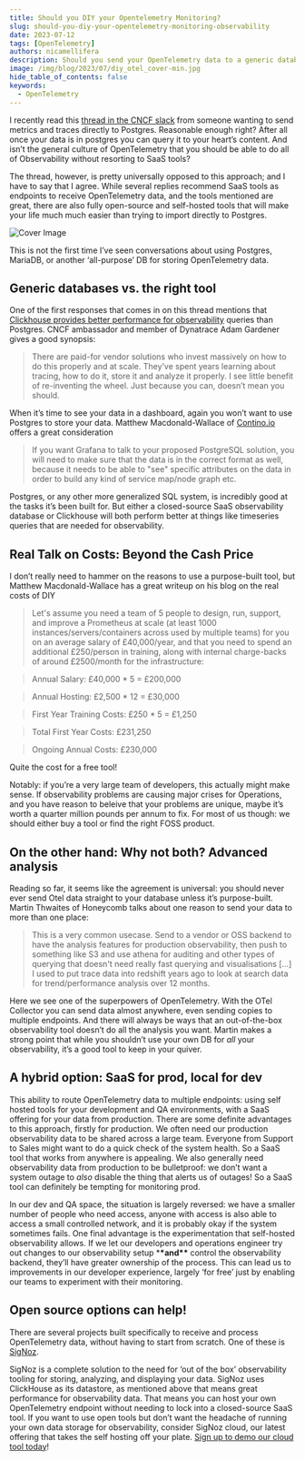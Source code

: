 ```yaml
---
title: Should you DIY your Opentelemetry Monitoring?
slug: should-you-diy-your-opentelemetry-monitoring-observability
date: 2023-07-12
tags: [OpenTelemetry]
authors: nicamellifera
description: Should you send your OpenTelemetry data to a generic database or use a specific tool. In this post, I discuss about pros and cons of building your own OpenTelemetry stack...
image: /img/blog/2023/07/diy_otel_cover-min.jpg
hide_table_of_contents: false
keywords:
  - OpenTelemetry
---
```


<head>
  <link rel="canonical" href="https://signoz.io/blog/should-you-diy-your-opentelemetry-monitoring-observability/"/>
</head>
<meta property="twitter:card" content="summary_large_image"/>
  <meta property="twitter:url" content="https://signoz.io/blog/should-you-diy-your-opentelemetry-monitoring-observability/"/>
  <meta property="twitter:description" content=""/>
  <meta name ="twitter:image" content="https://signoz.io/img/blog/2023/07/diy_otel_cover-min.jpg"/>

I recently read this <a href="https://cloud-native.slack.com/archives/CJFCJHG4Q/p1688032004306969" rel="noopener noreferrer nofollow" target="_blank" >thread in the CNCF slack</a> from someone wanting to send metrics and traces directly to Postgres. Reasonable enough right? After all once your data is in postgres you can query it to your heart’s content. And isn’t the general culture of OpenTelemetry that you should be able to do all of Observability without resorting to SaaS tools?

The thread, however, is pretty universally opposed to this approach; and I have to say that I agree. While several replies recommend SaaS tools as endpoints to receive OpenTelemetry data, and the tools mentioned are great, there are also fully open-source and self-hosted tools that will make your life much much easier than trying to import directly to Postgres.

<!--truncate-->

![Cover Image](/img/blog/2023/07/diy_otel_cover.webp)

This is not the first time I’ve seen conversations about using Postgres, MariaDB, or another ‘all-purpose’ DB for storing OpenTelemetry data.

## Generic databases vs. the right tool

One of the first responses that comes in on this thread mentions that [Clickhouse provides better performance for observability](https://clickhouse.com/docs/en/concepts/why-clickhouse-is-so-fast) queries than Postgres. CNCF ambassador and member of Dynatrace Adam Gardener gives a good synopsis:

> There are paid-for vendor solutions who invest massively on how to do this properly and at scale. They’ve spent years learning about tracing, how to do it, store it and analyze it properly. I see little benefit of re-inventing the wheel. Just because you can, doesn’t mean you should.

When it’s time to see your data in a dashboard, again you won’t want to use Postgres to store your data. Matthew Macdonald-Wallace of [Contino.io](http://contino.io/) offers a great consideration

> If you want Grafana to talk to your proposed PostgreSQL solution, you will need to make sure that the data is in the correct format as well, because it needs to be able to "see" specific attributes on the data in order to build any kind of service map/node graph etc.

Postgres, or any other more generalized SQL system, is incredibly good at the tasks it’s been built for. But either a closed-source SaaS observability database or Clickhouse will both perform better at things like timeseries queries that are needed for observability.

## Real Talk on Costs: Beyond the Cash Price

I don’t really need to hammer on the reasons to use a purpose-built tool, but Matthew Macdonald-Wallace has a great writeup on his blog on the real costs of DIY

> Let's assume you need a team of 5 people to design, run, support, and improve a Prometheus at scale (at least 1000 instances/servers/containers across used by multiple teams) for you on an average salary of £40,000/year, and that you need to spend an additional £250/person in training, along with internal charge-backs of around £2500/month for the infrastructure:

> Annual Salary: £40,000 \* 5 = £200,000

> Annual Hosting: £2,500 \* 12 = £30,000

> First Year Training Costs: £250 \* 5 = £1,250

> Total First Year Costs: £231,250

> Ongoing Annual Costs: £230,000

Quite the cost for a free tool!

Notably: if you’re a very large team of developers, this actually might make sense. If observability problems are causing major crises for Operations, and you have reason to beleive that your problems are unique, maybe it’s worth a quarter million pounds per annum to fix. For most of us though: we should either buy a tool or find the right FOSS product.

## On the other hand: Why not both? Advanced analysis

Reading so far, it seems like the agreement is universal: you should never ever send Otel data straight to your database unless it’s purpose-built. Martin Thwaites of Honeycomb talks about one reason to send your data to more than one place:

> This is a very common usecase. Send to a vendor or OSS backend to have the analysis features for production observability, then push to something like S3 and use athena for auditing and other types of querying that doesn't need really fast querying and visualisations […] I used to put trace data into redshift years ago to look at search data for trend/performance analysis over 12 months.

Here we see one of the superpowers of OpenTelemetry. With the OTel Collector you can send data almost anywhere, even sending copies to multiple endpoints. And there will always be ways that an out-of-the-box observability tool doesn’t do all the analysis you want. Martin makes a strong point that while you shouldn’t use your own DB for _all_ your observability, it’s a good tool to keep in your quiver.

## A hybrid option: SaaS for prod, local for dev

This ability to route OpenTelemetry data to multiple endpoints: using self hosted tools for your development and QA environments, with a SaaS offering for your data from production. There are some definite advantages to this approach, firstly for production. We often need our production observability data to be shared across a large team. Everyone from Support to Sales might want to do a quick check of the system health. So a SaaS tool that works from anywhere is appealing. We also generally need observability data from production to be bulletproof: we don’t want a system outage to _also_ disable the thing that alerts us of outages! So a SaaS tool can definitely be tempting for monitoring prod.

In our dev and QA space, the situation is largely reversed: we have a smaller number of people who need access, anyone with access is also able to access a small controlled network, and it is probably okay if the system sometimes fails. One final advantage is the experimentation that self-hosted observability allows. If we let our developers and operations engineer try out changes to our observability setup \***\*and\*\*** control the observability backend, they’ll have greater ownership of the process. This can lead us to improvements in our developer experience, largely ‘for free’ just by enabling our teams to experiment with their monitoring.

## Open source options can help!

There are several projects built specifically to receive and process OpenTelemetry data, without having to start from scratch. One of these is [SigNoz](https://github.com/signoz/signoz).

SigNoz is a complete solution to the need for ‘out of the box’ observability tooling for storing, analyzing, and displaying your data. SigNoz uses ClickHouse as its datastore, as mentioned above that means great performance for observability data. That means you can host your own OpenTelemetry endpoint without needing to lock into a closed-source SaaS tool. If you want to use open tools but don’t want the headache of running your own data storage for observability, consider SigNoz cloud, our latest offering that takes the self hosting off your plate. <a href="https://signoz.io/teams/" rel="noopener noreferrer nofollow" target="_blank" >Sign up to demo our cloud tool today</a>!
